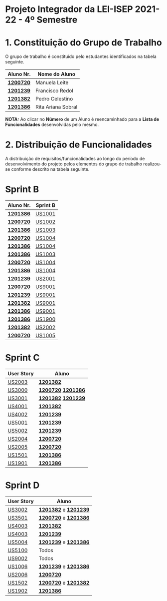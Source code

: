 # Projeto Integrador da LEI-ISEP 2021-22 - 4º Semestre

# 1. Constituição do Grupo de Trabalho

O grupo de trabalho é constituído pelo estudantes identificados na tabela seguinte.

| Aluno Nr.	                                                     | Nome do Aluno         |
|----------------------------------------------------------------|-----------------------|
| **[1200720](/docs/1200720/ListaFuncionalidadesEstudante.md)**  | Manuela Leite         |
| **[1201239](/docs/1201239/ListaFuncionalidadesEstudante.md)**  | Francisco Redol		     |
| **[1201382](/docs/1201382/ListaFuncionalidadesEstudante.md)**  | Pedro Celestino       |
| **[1201386](/docs/1201386/ListaFuncionalidadesEstudante.md)**  | Rita Ariana Sobral  	 |

**NOTA:** Ao clicar no **Número** de um Aluno é reencaminhado para a **Lista de Funcionalidades** desenvolvidas pelo mesmo.

# 2. Distribuição de Funcionalidades ###

A distribuição de requisitos/funcionalidades ao longo do período de desenvolvimento do projeto pelos elementos do grupo de trabalho realizou-se conforme descrito na tabela seguinte.

# Sprint B

| Aluno Nr.               | Sprint B                                   | 
|-------------------------|--------------------------------------------|
| [**1201386**](1201386/) | [US1001](/docs/1201386/US1001/US1001.md)   | 
| [**1200720**](1200720/) | [US1002](/docs/1200720/US1002/US1002.md)   | 
| [**1201386**](1201386/) | [US1003](/docs/1201386/US1003.md)          | 
| [**1200720**](1200720/) | [US1004](/docs/1200720/US1004/US1004.md)   | 
| [**1201386**](1201386/) | [US1004](/docs/1200720/US1004/US1004.md)   | 
| [**1201386**](1201386/) | [US1003](/docs/1201386/US1003/US1003.md)   | 
| [**1200720**](1200720/) | [US1004](/docs/1200720/US1004.md)          | 
| [**1201386**](1201386/) | [US1004](/docs/1200720/US1004.md)          | 
| [**1201239**](1201239/) | [US2001](/docs/1201239/US2001.md)          | 
| [**1200720**](1200720/) | [US9001](/docs/1201239/US9001.md)          | 
| [**1201239**](1201239/) | [US9001](/docs/1201239/US9001.md)          | 
| [**1201382**](1201382/) | [US9001](/docs/1201239/US9001.md)          | 
| [**1201386**](1201386/) | [US9001](/docs/1201239/US9001.md)          | 
| [**1201386**](1201386/) | [US1900](/docs/1201386/US1900.md)          | 
| [**1201382**](1201382/) | [US2002](/docs/1201382/US2002.md)          |          
| [**1200720**](1200720/) | [US1005](/docs/1200720/US1005/US1005.md)   |       

# Sprint C

| User Story                               | Aluno                                           |
|------------------------------------------|-------------------------------------------------|
| [US2003](docs/1201382/US2003/US2003.md)  | [**1201382**](1201382/)                         |
| [US3000](docs/1201386/US3000/US3000.md)  | [**1200720**](1200720/) [**1201386**](1201386/) |
| [US3001](docs/1201382/US3001/US3001.md)  | [**1201382**](1201382/) [**1201239**](1201239/) |
| [US4001](docs/1201382/US4001/US4001.md)  | [**1201382**](1201382/)                         |
| [US4002](docs/1201239/US4002/US4002.md)  | [**1201239**](1201239/)                         |
| [US5001](docs/1201239/US5001/US5001.md)  | [**1201239**](1201239/)                         |
| [US5002](docs/1201239/US5002/US5002.md)  | [**1201239**](1201239/)                         |
| [US2004](docs/1200720/US2004/US2004.md)  | [**1200720**](1200720/)                         |
| [US2005](docs/1200720/US2005/US2005.md)  | [**1200720**](1200720/)                         |
| [US1501](docs/1200720/US1501/US1501.md)  | [**1201386**](1201386/)                         |
| [US1901](docs/1201386/US1901/US1901.md)  | [**1201386**](1201386/)                         |

# Sprint D

| User Story                               | Aluno                                             |
|------------------------------------------|---------------------------------------------------|
| [US3002](docs/1201382/US3002/US3002.md)  | [**1201382**](1201382/) e [**1201239**](1201382/) |
| [US3501](docs/1201386/US3501/US3501.md)  | [**1200720**](1200720/) e [**1201386**](1201386/) |
| [US4003](docs/1201382/US4003/US4003.md)  | [**1201382**](1201382/)                           |
| [US4003](docs/1201382/US4003/US4003.md)  | [**1201239**](1201382/)                           |
| [US5004](docs/1201239/US5004/US5004.md)  | [**1201239**](1201239/) e [**1201386**](1201386/) |
| [US5100](docs/1201239/US5100/US5100.md)  | Todos                                             |
| [US9002](docs/1201239/US9002/US9002.md)  | Todos                                             |
| [US1006](docs/1201386/US1006/US1006.md)  | [**1201239**](1201382/) e [**1201386**](1201386/) |
| [US2006](docs/1200720/US2006/US2006.md)  | [**1200720**](1200720/)                           |
| [US1502](docs/1200720/US1502/US1502.md)  | [**1200720**](1200720/) e [**1201382**](1201382/) |
| [US1902](/docs/1201386/US1902/US1902.md) | [**1201386**](1201386/)                           |
